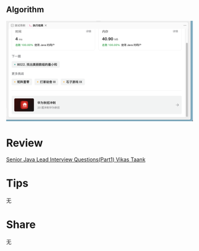 ## Algorithm
![yueqingming-2023-08-13-lc](../../images/temp/yueqingming-lc-2023-08-27-lc.png)

# Review
[Senior Java Lead Interview Questions(Part1) Vikas Taank](https://medium.com/@vikas.taank_40391/senior-java-lead-interview-questions-part1-cad6ccc115f4)


# Tips
无

# Share
无 